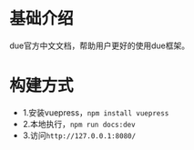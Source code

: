 # 基础介绍
due官方中文文档，帮助用户更好的使用due框架。

# 构建方式
* 1.安装vuepress，``npm install vuepress``
* 2.本地执行，``npm run docs:dev``
* 3.访问``http://127.0.0.1:8080/``

